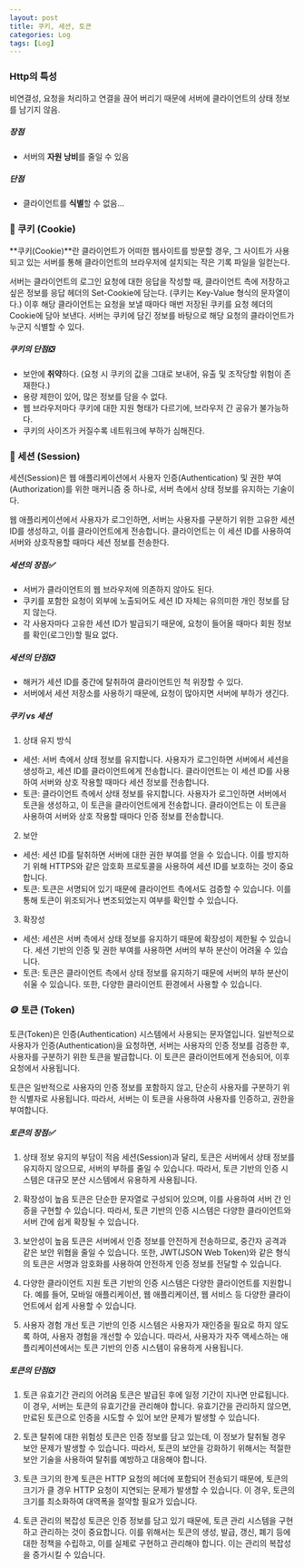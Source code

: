 ```yaml
---
layout: post
title: 쿠키, 세션, 토큰
categories: Log
tags: [Log]
---
```


### Http의 특성

비연결성, 요청을 처리하고 연결을 끊어 버리기 때문에 서버에 클라이언트의 상태 정보를 남기지 않음.

##### 장점

- 서버의 **자원 낭비**를 줄일 수 있음

##### 단점

- 클라이언트를 **식별**할 수 없음...

### 🍪 쿠키 (Cookie)

**쿠키(Cookie)**란 클라이언트가 어떠한 웹사이트를 방문할 경우, 그 사이트가 사용되고 있는 서버를 통해 클라이언트의 브라우저에 설치되는 작은 기록 파일을 일컫는다.

서버는 클라이언트의 로그인 요청에 대한 응답을 작성할 때, 클라이언트 측에 저장하고 싶은 정보를 응답 헤더의 Set-Cookie에 담는다. (쿠키는 Key-Value 형식의 문자열이다.) 이후 해당 클라이언트는 요청을 보낼 때마다 매번 저장된 쿠키를 요청 헤더의 Cookie에 담아 보낸다. 서버는 쿠키에 담긴 정보를 바탕으로 해당 요청의 클라이언트가 누군지 식별할 수 있다.

##### 쿠키의 단점❎

- 보안에 **취약**하다. (요청 시 쿠키의 값을 그대로 보내어, 유출 및 조작당할 위험이 존재한다.)
- 용량 제한이 있어, 많은 정보를 담을 수 없다.
- 웹 브라우저마다 쿠키에 대한 지원 형태가 다르기에, 브라우저 간 공유가 불가능하다.
- 쿠키의 사이즈가 커질수록 네트워크에 부하가 심해진다.

### 🤝 세션 (Session)

세션(Session)은 웹 애플리케이션에서 사용자 인증(Authentication) 및 권한 부여(Authorization)를 위한 매커니즘 중 하나로, 서버 측에서 상태 정보를 유지하는 기술이다.

웹 애플리케이션에서 사용자가 로그인하면, 서버는 사용자를 구분하기 위한 고유한 세션 ID를 생성하고, 이를 클라이언트에게 전송합니다. 클라이언트는 이 세션 ID를 사용하여 서버와 상호작용할 때마다 세션 정보를 전송한다.

##### 세션의 장점✅

- 서버가 클라이언트의 웹 브라우저에 의존하지 않아도 된다.
- 쿠키를 포함한 요청이 외부에 노출되어도 세션 ID 자체는 유의미한 개인 정보를 담지 않는다.
- 각 사용자마다 고유한 세션 ID가 발급되기 때문에, 요청이 들어올 때마다 회원 정보를 확인(로그인)할 필요 없다.

##### 세션의 단점❎

- 해커가 세션 ID를 중간에 탈취하여 클라이언트인 척 위장할 수 있다.
- 서버에서 세션 저장소를 사용하기 때문에, 요청이 많아지면 서버에 부하가 생긴다.

##### 쿠키 vs 세션

1. 상태 유지 방식

- 세션: 서버 측에서 상태 정보를 유지합니다. 사용자가 로그인하면 서버에서 세션을 생성하고, 세션 ID를 클라이언트에게 전송합니다. 클라이언트는 이 세션 ID를 사용하여 서버와 상호 작용할 때마다 세션 정보를 전송합니다.
- 토큰: 클라이언트 측에서 상태 정보를 유지합니다. 사용자가 로그인하면 서버에서 토큰을 생성하고, 이 토큰을 클라이언트에게 전송합니다. 클라이언트는 이 토큰을 사용하여 서버와 상호 작용할 때마다 인증 정보를 전송합니다.

2. 보안

- 세션: 세션 ID를 탈취하면 서버에 대한 권한 부여를 얻을 수 있습니다. 이를 방지하기 위해 HTTPS와 같은 암호화 프로토콜을 사용하여 세션 ID를 보호하는 것이 중요합니다.
- 토큰: 토큰은 서명되어 있기 때문에 클라이언트 측에서도 검증할 수 있습니다. 이를 통해 토큰이 위조되거나 변조되었는지 여부를 확인할 수 있습니다.

3. 확장성

- 세션: 세션은 서버 측에서 상태 정보를 유지하기 때문에 확장성이 제한될 수 있습니다. 세션 기반의 인증 및 권한 부여를 사용하면 서버의 부하 분산이 어려울 수 있습니다.
- 토큰: 토큰은 클라이언트 측에서 상태 정보를 유지하기 때문에 서버의 부하 분산이 쉬울 수 있습니다. 또한, 다양한 클라이언트 환경에서 사용할 수 있습니다.

### 🪙 토큰 (Token)

토큰(Token)은 인증(Authentication) 시스템에서 사용되는 문자열입니다. 일반적으로 사용자가 인증(Authentication)을 요청하면, 서버는 사용자의 인증 정보를 검증한 후, 사용자를 구분하기 위한 토큰을 발급합니다. 이 토큰은 클라이언트에게 전송되어, 이후 요청에서 사용됩니다.

토큰은 일반적으로 사용자의 인증 정보를 포함하지 않고, 단순히 사용자를 구분하기 위한 식별자로 사용됩니다. 따라서, 서버는 이 토큰을 사용하여 사용자를 인증하고, 권한을 부여합니다.

##### 토큰의 장점✅

1. 상태 정보 유지의 부담이 적음
   세션(Session)과 달리, 토큰은 서버에서 상태 정보를 유지하지 않으므로, 서버의 부하를 줄일 수 있습니다. 따라서, 토큰 기반의 인증 시스템은 대규모 분산 시스템에서 유용하게 사용됩니다.

2. 확장성이 높음
   토큰은 단순한 문자열로 구성되어 있으며, 이를 사용하여 서버 간 인증을 구현할 수 있습니다. 따라서, 토큰 기반의 인증 시스템은 다양한 클라이언트와 서버 간에 쉽게 확장될 수 있습니다.

3. 보안성이 높음
   토큰은 서버에서 인증 정보를 안전하게 전송하므로, 중간자 공격과 같은 보안 위협을 줄일 수 있습니다. 또한, JWT(JSON Web Token)와 같은 형식의 토큰은 서명과 암호화를 사용하여 안전하게 인증 정보를 전달할 수 있습니다.

4. 다양한 클라이언트 지원
   토큰 기반의 인증 시스템은 다양한 클라이언트를 지원합니다. 예를 들어, 모바일 애플리케이션, 웹 애플리케이션, 웹 서비스 등 다양한 클라이언트에서 쉽게 사용할 수 있습니다.

5. 사용자 경험 개선
   토큰 기반의 인증 시스템은 사용자가 재인증을 필요로 하지 않도록 하여, 사용자 경험을 개선할 수 있습니다. 따라서, 사용자가 자주 액세스하는 애플리케이션에서는 토큰 기반의 인증 시스템이 유용하게 사용됩니다.

##### 토큰의 단점❎

1. 토큰 유효기간 관리의 어려움
   토큰은 발급된 후에 일정 기간이 지나면 만료됩니다. 이 경우, 서버는 토큰의 유효기간을 관리해야 합니다. 유효기간을 관리하지 않으면, 만료된 토큰으로 인증을 시도할 수 있어 보안 문제가 발생할 수 있습니다.

2. 토큰 탈취에 대한 위험성
   토큰은 인증 정보를 담고 있는데, 이 정보가 탈취될 경우 보안 문제가 발생할 수 있습니다. 따라서, 토큰의 보안을 강화하기 위해서는 적절한 보안 기술을 사용하여 탈취를 예방하고 대응해야 합니다.

3. 토큰 크기의 한계
   토큰은 HTTP 요청의 헤더에 포함되어 전송되기 때문에, 토큰의 크기가 클 경우 HTTP 요청이 지연되는 문제가 발생할 수 있습니다. 이 경우, 토큰의 크기를 최소화하여 대역폭을 절약할 필요가 있습니다.

4. 토큰 관리의 복잡성
   토큰은 인증 정보를 담고 있기 때문에, 토큰 관리 시스템을 구현하고 관리하는 것이 중요합니다. 이를 위해서는 토큰의 생성, 발급, 갱신, 폐기 등에 대한 정책을 수립하고, 이를 실제로 구현하고 관리해야 합니다. 이는 관리의 복잡성을 증가시킬 수 있습니다.
